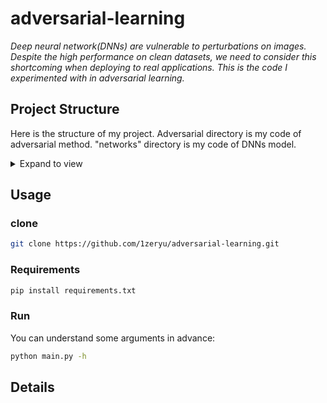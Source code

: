 # adversarial-learning

*Deep neural network(DNNs) are vulnerable to perturbations on images. Despite the high performance on clean datasets, we need to consider this shortcoming when deploying to real applications. This is the code I experimented with in adversarial learning.*

## Project Structure

Here is the structure of my project. Adversarial directory is my code of adversarial method. "networks" directory is my code of DNNs model. 
<details>
<summary>Expand to view</summary>
<pre><code>
adversarial-learning:.
│  .gitignore
│  examize.py
│  LICENSE
│  main.py
│  README.md
│  requirements.txt
│  tools.py
│
├─adversarial
│  │  attack.py
│  │  BlackPepper.py
│  │  Gaussian.py
│  │  PGD.py
│  │
│  └─__pycache__
├─Dataset
│  │  dataset.py
│  ├─cifar10
│  ├─MNIST
│  └─__pycache__
│          dataset.cpython-38.pyc
├─logs
├─networks
│  │  CNN.py
│  │  models.py
│  │  ResNet.py
│  │  wide_resnet.py
│  │  __init__.py
│  │
│  └─__pycache__
│          models.cpython-38.pyc
│          ResNet.cpython-38.pyc
│          wide_resnet.cpython-38.pyc
│          __init__.cpython-38.pyc
│
├─runs
└─__pycache__
</code></pre>
</details>

## Usage

### clone

```bash
git clone https://github.com/1zeryu/adversarial-learning.git
```

### Requirements

```bash
pip install requirements.txt
```

### Run

You can understand some arguments in advance:

```bash
python main.py -h
```

## Details

